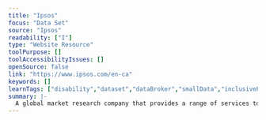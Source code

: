 ```yaml
---
title: "Ipsos"
focus: "Data Set"
source: "Ipsos"
readability: ["I"]
type: "Website Resource"
toolPurpose: []
toolAccessibilityIssues: []
openSource: false
link: "https://www.ipsos.com/en-ca"
keywords: []
learnTags: ["disability","dataset","dataBroker","smallData","inclusivePractice","canadianLandscape"]
summary: |-
  A global market research company that provides a range of services to support decision-making, including conducting polls in the areas of society, consumer and shopping, media and brand communication, and customer experience.
---
```


